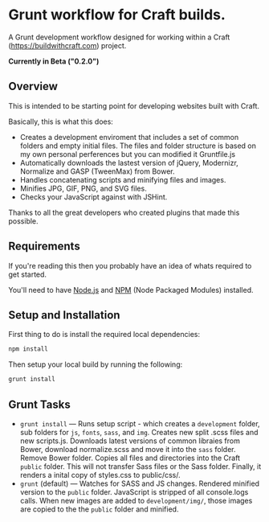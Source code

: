 Grunt workflow for Craft builds.
================================
A Grunt development workflow designed for working within a Craft (https://buildwithcraft.com) project.

**Currently in Beta ("0.2.0")**

Overview
--------
This is intended to be starting point for developing websites built with Craft.

Basically, this is what this does:

* Creates a development enviroment that includes a set of common folders and empty initial files. The files and folder structure is based on my own personal perferences but you can modified it Gruntfile.js
* Automatically downloads the lastest version of jQuery, Modernizr, Normalize and GASP (TweenMax) from Bower.
* Handles concatenating scripts and minifying files and images.
* Minifies JPG, GIF, PNG, and SVG files.
* Checks your JavaScript against with JSHint.

Thanks to all the great developers who created plugins that made this possible.

Requirements
------------
If you're reading this then you probably have an idea of whats required to get started.

You'll need to have [Node.js](http://nodejs.org) and [NPM](https://www.npmjs.org) (Node Packaged Modules) installed.

Setup and Installation
----------------------
First thing to do is install the required local dependencies:

```bash
npm install
```

Then setup your local build by running the following:
```bash
grunt install
```

Grunt Tasks
-----------
* `grunt install` — Runs setup script - which creates a `development` folder, sub folders for `js`, `fonts`, `sass`, and `img`. Creates new split .scss files and new scripts.js. Downloads latest versions of common libraies from Bower, download normalize.scss and move it into the `sass` folder. Remove Bower folder. Copies all files and directories into the Craft `public` folder. This will not transfer Sass files or the Sass folder. Finally, it renders a inital copy of styles.css to public/css/.
* `grunt` (default) — Watches for SASS and JS changes. Rendered minified version to the `public` folder. JavaScript is stripped of all console.logs calls. When new images are added to `development/img/`, those images are copied to the the `public` folder and minified.
